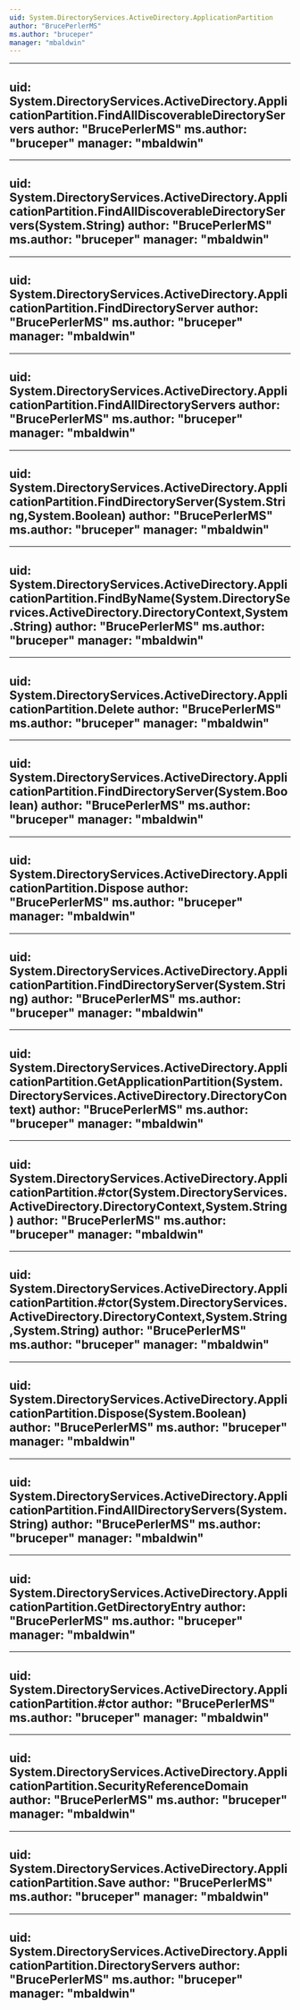 ```yaml
---
uid: System.DirectoryServices.ActiveDirectory.ApplicationPartition
author: "BrucePerlerMS"
ms.author: "bruceper"
manager: "mbaldwin"
---
```


---
uid: System.DirectoryServices.ActiveDirectory.ApplicationPartition.FindAllDiscoverableDirectoryServers
author: "BrucePerlerMS"
ms.author: "bruceper"
manager: "mbaldwin"
---

---
uid: System.DirectoryServices.ActiveDirectory.ApplicationPartition.FindAllDiscoverableDirectoryServers(System.String)
author: "BrucePerlerMS"
ms.author: "bruceper"
manager: "mbaldwin"
---

---
uid: System.DirectoryServices.ActiveDirectory.ApplicationPartition.FindDirectoryServer
author: "BrucePerlerMS"
ms.author: "bruceper"
manager: "mbaldwin"
---

---
uid: System.DirectoryServices.ActiveDirectory.ApplicationPartition.FindAllDirectoryServers
author: "BrucePerlerMS"
ms.author: "bruceper"
manager: "mbaldwin"
---

---
uid: System.DirectoryServices.ActiveDirectory.ApplicationPartition.FindDirectoryServer(System.String,System.Boolean)
author: "BrucePerlerMS"
ms.author: "bruceper"
manager: "mbaldwin"
---

---
uid: System.DirectoryServices.ActiveDirectory.ApplicationPartition.FindByName(System.DirectoryServices.ActiveDirectory.DirectoryContext,System.String)
author: "BrucePerlerMS"
ms.author: "bruceper"
manager: "mbaldwin"
---

---
uid: System.DirectoryServices.ActiveDirectory.ApplicationPartition.Delete
author: "BrucePerlerMS"
ms.author: "bruceper"
manager: "mbaldwin"
---

---
uid: System.DirectoryServices.ActiveDirectory.ApplicationPartition.FindDirectoryServer(System.Boolean)
author: "BrucePerlerMS"
ms.author: "bruceper"
manager: "mbaldwin"
---

---
uid: System.DirectoryServices.ActiveDirectory.ApplicationPartition.Dispose
author: "BrucePerlerMS"
ms.author: "bruceper"
manager: "mbaldwin"
---

---
uid: System.DirectoryServices.ActiveDirectory.ApplicationPartition.FindDirectoryServer(System.String)
author: "BrucePerlerMS"
ms.author: "bruceper"
manager: "mbaldwin"
---

---
uid: System.DirectoryServices.ActiveDirectory.ApplicationPartition.GetApplicationPartition(System.DirectoryServices.ActiveDirectory.DirectoryContext)
author: "BrucePerlerMS"
ms.author: "bruceper"
manager: "mbaldwin"
---

---
uid: System.DirectoryServices.ActiveDirectory.ApplicationPartition.#ctor(System.DirectoryServices.ActiveDirectory.DirectoryContext,System.String)
author: "BrucePerlerMS"
ms.author: "bruceper"
manager: "mbaldwin"
---

---
uid: System.DirectoryServices.ActiveDirectory.ApplicationPartition.#ctor(System.DirectoryServices.ActiveDirectory.DirectoryContext,System.String,System.String)
author: "BrucePerlerMS"
ms.author: "bruceper"
manager: "mbaldwin"
---

---
uid: System.DirectoryServices.ActiveDirectory.ApplicationPartition.Dispose(System.Boolean)
author: "BrucePerlerMS"
ms.author: "bruceper"
manager: "mbaldwin"
---

---
uid: System.DirectoryServices.ActiveDirectory.ApplicationPartition.FindAllDirectoryServers(System.String)
author: "BrucePerlerMS"
ms.author: "bruceper"
manager: "mbaldwin"
---

---
uid: System.DirectoryServices.ActiveDirectory.ApplicationPartition.GetDirectoryEntry
author: "BrucePerlerMS"
ms.author: "bruceper"
manager: "mbaldwin"
---

---
uid: System.DirectoryServices.ActiveDirectory.ApplicationPartition.#ctor
author: "BrucePerlerMS"
ms.author: "bruceper"
manager: "mbaldwin"
---

---
uid: System.DirectoryServices.ActiveDirectory.ApplicationPartition.SecurityReferenceDomain
author: "BrucePerlerMS"
ms.author: "bruceper"
manager: "mbaldwin"
---

---
uid: System.DirectoryServices.ActiveDirectory.ApplicationPartition.Save
author: "BrucePerlerMS"
ms.author: "bruceper"
manager: "mbaldwin"
---

---
uid: System.DirectoryServices.ActiveDirectory.ApplicationPartition.DirectoryServers
author: "BrucePerlerMS"
ms.author: "bruceper"
manager: "mbaldwin"
---
